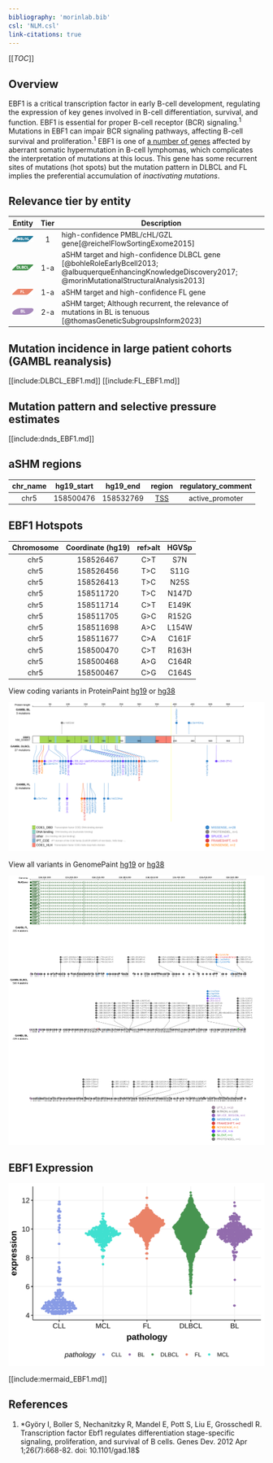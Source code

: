 ```yaml
---
bibliography: 'morinlab.bib'
csl: 'NLM.csl'
link-citations: true
---
```

[[_TOC_]]

## Overview
EBF1 is a critical transcription factor in early B-cell development, regulating the expression of key genes involved in B-cell differentiation, survival, and function. EBF1 is essential for proper B-cell receptor (BCR) signaling.<sup>1</sup> Mutations in EBF1 can impair BCR signaling pathways, affecting B-cell survival and proliferation.<sup>1</sup> EBF1 is one of [a number of genes](https://github.com/morinlab/LLMPP/wiki/ashm) affected by aberrant somatic hypermutation in B-cell lymphomas, which complicates the interpretation of mutations at this locus. This gene has some recurrent sites of mutations (hot spots) but the mutation pattern in DLBCL and FL implies the preferential accumulation of *inactivating mutations*.




## Relevance tier by entity

|Entity|Tier|Description                           |
|:------:|:----:|--------------------------------------|
|![PMBL](images/icons/PMBL_tier1.png)|1|high-confidence PMBL/cHL/GZL gene[@reichelFlowSortingExome2015]|
|![DLBCL](images/icons/DLBCL_tier1.png) |1-a | aSHM target and high-confidence DLBCL gene            [@bohleRoleEarlyBcell2013; @albuquerqueEnhancingKnowledgeDiscovery2017; @morinMutationalStructuralAnalysis2013]|
|![FL](images/icons/FL_tier1.png)    |1-a | aSHM target and high-confidence FL gene               |
|![BL](images/icons/BL_tier2.png)    |2-a | aSHM target; Although recurrent, the relevance of mutations in BL is tenuous [@thomasGeneticSubgroupsInform2023]|

## Mutation incidence in large patient cohorts (GAMBL reanalysis)

[[include:DLBCL_EBF1.md]]
[[include:FL_EBF1.md]]

## Mutation pattern and selective pressure estimates

[[include:dnds_EBF1.md]]

## aSHM regions

|chr_name|hg19_start|hg19_end |region                                                                                     |regulatory_comment|
|:--------:|:----------:|:---------:|:-------------------------------------------------------------------------------------------:|:------------------:|
|chr5    |158500476 |158532769|[TSS](https://genome.ucsc.edu/s/rdmorin/GAMBL%20hg19?position=chr5%3A158500476%2D158532769)|active_promoter   |



## EBF1 Hotspots

| Chromosome |Coordinate (hg19) | ref>alt | HGVSp | 
 | :---:| :---: | :--: | :---: |
| chr5 | 158526467 | C>T | S7N |
| chr5 | 158526456 | T>C | S11G |
| chr5 | 158526413 | T>C | N25S |
| chr5 | 158511720 | T>C | N147D |
| chr5 | 158511714 | C>T | E149K |
| chr5 | 158511705 | G>C | R152G |
| chr5 | 158511698 | A>C | L154W |
| chr5 | 158511677 | C>A | C161F |
| chr5 | 158500470 | C>T | R163H |
| chr5 | 158500468 | A>G | C164R |
| chr5 | 158500467 | C>G | C164S |

View coding variants in ProteinPaint [hg19](https://morinlab.github.io/LLMPP/GAMBL/EBF1_protein.html)  or [hg38](https://morinlab.github.io/LLMPP/GAMBL/EBF1_protein_hg38.html)

![](images/proteinpaint/EBF1_NM_024007.svg)

View all variants in GenomePaint [hg19](https://morinlab.github.io/LLMPP/GAMBL/EBF1.html)  or [hg38](https://morinlab.github.io/LLMPP/GAMBL/EBF1_hg38.html)

![](images/proteinpaint/EBF1.svg)

## EBF1 Expression
![](images/gene_expression/EBF1_by_pathology.svg)
<!-- ORIGIN: bohleRoleEarlyBcell2013 -->
<!-- BL: thomasGeneticSubgroupsInform2023 -->
<!-- PMBL: reichelFlowSortingExome2015a -->
<!-- DLBCL: bohleRoleEarlyBcell2013 -->

[[include:mermaid_EBF1.md]]

## References
1. *Györy I, Boller S, Nechanitzky R, Mandel E, Pott S, Liu E, Grosschedl R. Transcription factor Ebf1 regulates differentiation stage-specific signaling, proliferation, and survival of B cells. Genes Dev. 2012 Apr 1;26(7):668-82. doi: 10.1101/gad.18$

